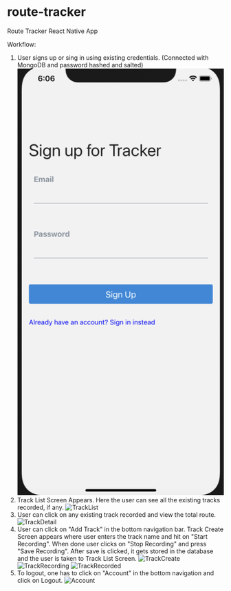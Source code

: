 # route-tracker
Route Tracker React Native App

Workflow:
1. User signs up or sing in using existing credentials. (Connected with MongoDB and password hashed and salted)
![Signup_SignIn](https://github.com/dishitk/route-tracker/blob/main/Signup_SignIn.png?raw=true)
2. Track List Screen Appears. Here the user can see all the existing tracks recorded, if any.
![TrackList](../master/TrackList.png?raw=true)
3. User can click on any existing track recorded and view the total route.
![TrackDetail](../master/TrackDetail.png?raw=true)
4. User can click on "Add Track" in the bottom navigation bar. Track Create Screen appears where user enters the track name and hit on "Start Recording". When done user clicks on "Stop Recording" and press "Save Recording". After save is clicked, it gets stored in the database and the user is taken to Track List Screen.
![TrackCreate](../master/TrackCreate.png?raw=true)
![TrackRecording](../master/TrackRecording.png?raw=true)
![TrackRecorded](../master/TrackRecorded.png?raw=true)
5. To logout, one has to click on "Account" in the bottom navigation and click on Logout.
![Account](../master/Account.png?raw=true)
